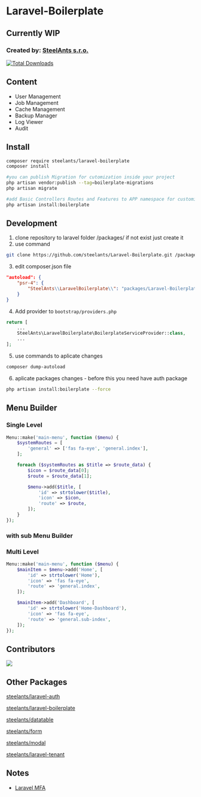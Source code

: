 # Laravel-Boilerplate

## Currently WIP

### Created by: [SteelAnts s.r.o.](https://www.steelants.cz/)

[![Total Downloads](https://img.shields.io/packagist/dt/steelants/laravel-boilerplate.svg?style=flat-square)](https://packagist.org/packages/steelants/laravel-boilerplate)

## Content
- User Management
- Job Management
- Cache Management
- Backup Manager
- Log Viewer
- Audit

## Install

```bash
composer require steelants/laravel-boilerplate
composer install

#you can publish Migration for cutomization inside your project
php artisan vendor:publish --tag=boilerplate-migrations
php artisan migrate

#add Basic Controllers Routes and Features to APP namespace for customization
php artisan install:boilerplate
```

## Development

1. clone repository to laravel folder /packages/ if not exist just create it
2. use command
```bash
git clone https://github.com/steelants/Laravel-Boilerplate.git /packages/Laravel-Boilerplate
```
3. edit composer.json file
```json
"autoload": {
	"psr-4": {
		"SteelAnts\\LaravelBoilerplate\\": "packages/Laravel-Boilerplate/src/"
	}
}
```
4. Add provider to `bootstrap/providers.php`
```php
return [
    ...
    SteelAnts\LaravelBoilerplate\BoilerplateServiceProvider::class,
    ...
];
```
5. use commands to aplicate changes
```bash
composer dump-autoload
```
6. aplicate packages changes - before this you need have auth package
```bash
php artisan install:boilerplate --force
```

## Menu Builder
### Single Level
```php
Menu::make('main-menu', function ($menu) {
    $systemRoutes = [
        'general' => ['fas fa-eye', 'general.index'],
    ];

    foreach ($systemRoutes as $title => $route_data) {
        $icon = $route_data[0];
        $route = $route_data[1];

        $menu->add($title, [
            'id' => strtolower($title),
            'icon' => $icon,
            'route' => $route,
        ]);
    }
});
```
### with sub Menu  Builder
### Multi Level
```php
Menu::make('main-menu', function ($menu) {
    $mainItem = $menu->add('Home', [
        'id' => strtolower('Home'),
        'icon' => 'fas fa-eye',
        'route' => 'general.index',
    ]);

    $mainItem->add('Dashboard', [
        'id' => strtolower('Home-Dashboard'),
        'icon' => 'fas fa-eye',
        'route' => 'general.sub-index',
    ]);
});
```

## Contributors
<a href="https://github.com/steelants/Laravel-Boilerplate/graphs/contributors">
  <img src="https://contrib.rocks/image?repo=steelants/Laravel-Boilerplate" />
</a>

## Other Packages
[steelants/laravel-auth](https://github.com/steelants/laravel-auth)

[steelants/laravel-boilerplate](https://github.com/steelants/Laravel-Boilerplate)

[steelants/datatable](https://github.com/steelants/Livewire-DataTable)

[steelants/form](https://github.com/steelants/Laravel-Form)

[steelants/modal](https://github.com/steelants/Livewire-Modal)

[steelants/laravel-tenant](https://github.com/steelants/Laravel-Tenant)


## Notes
* [Laravel MFA](https://dev.to/roxie/how-to-add-google-s-two-factor-authentication-to-a-laravel-8-application-4jjp)
